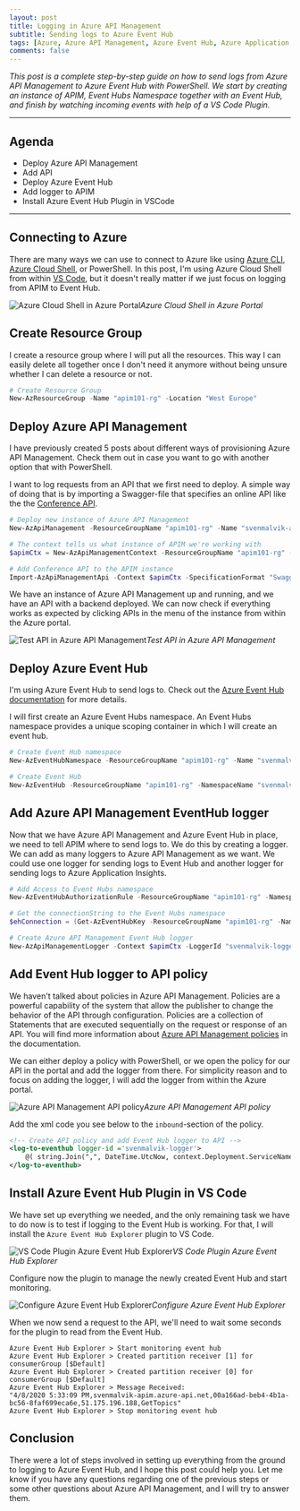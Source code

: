 ```yaml
---
layout: post
title: Logging in Azure API Management
subtitle: Sending logs to Azure Event Hub
tags: [Azure, Azure API Management, Azure Event Hub, Azure Application Insights, PowerShell]
comments: false
---
```


*This post is a complete step-by-step guide on how to send logs from Azure API Management to Azure Event Hub with PowerShell. We start by creating an instance of APIM, Event Hubs Namespace together with an Event Hub, and finish by watching incoming events with help of a VS Code Plugin.*

---

## Agenda

- Deploy Azure API Management
- Add API
- Deploy Azure Event Hub
- Add logger to APIM
- Install Azure Event Hub Plugin in VSCode

---

## Connecting to Azure
There are many ways we can use to connect to Azure like using [Azure CLI](https://docs.microsoft.com/en-us/cli/azure/install-azure-cli?view=azure-cli-latest), [Azure Cloud Shell](https://docs.microsoft.com/en-us/azure/cloud-shell/overview), or PowerShell. In this post, I'm using Azure Cloud Shell from within [VS Code](https://code.visualstudio.com/), but it doesn't really matter if we just focus on logging from APIM to Event Hub.

![Azure Cloud Shell in Azure Portal](https://cdn.svenmalvik.com/images/azure-apim-with-eventhub-0.png)*Azure Cloud Shell in Azure Portal*

## Create Resource Group

I create a resource group where I will put all the resources. This way I can easily delete all together once I don't need it anymore without being unsure whether I can delete a resource or not.

```powershell
# Create Resource Group
New-AzResourceGroup -Name "apim101-rg" -Location "West Europe"
```

## Deploy Azure API Management

I have previously created 5 posts about different ways of provisioning Azure API Management. Check them out in case you want to go with another option that with PowerShell.

I want to log requests from an API that we first need to deploy. A simple way of doing that is by importing a Swagger-file that specifies an online API like the the [Conference API](https://conferenceapi.azurewebsites.net?format=json).

```powershell
# Deploy new instance of Azure API Management
New-AzApiManagement -ResourceGroupName "apim101-rg" -Name "svenmalvik-apim" -Sku "Developer" -Location "West Europe" -Organization "svenmalvik.com" -AdminEmail "sven@malvik.de"

# The context tells us what instance of APIM we're working with
$apimCtx = New-AzApiManagementContext -ResourceGroupName "apim101-rg" -ServiceName "svenmalvik-apim"

# Add Conference API to the APIM instance
Import-AzApiManagementApi -Context $apimCtx -SpecificationFormat "Swagger" -SpecificationUrl "https://conferenceapi.azurewebsites.net?format=json" -Path "conf" -ApiId "confapi"
```
We have an instance of Azure API Management up and running, and we have an API with a backend deployed. We can now check if everything works as expected by clicking APIs in the menu of the instance from within the Azure portal.

![Test API in Azure API Management](https://cdn.svenmalvik.com/images/azure-apim-with-eventhub-1.png)*Test API in Azure API Management*

## Deploy Azure Event Hub

I'm using Azure Event Hub to send logs to. Check out the [Azure Event Hub documentation](https://docs.microsoft.com/en-us/azure/event-hubs/event-hubs-about) for more details.

I will first create an Azure Event Hubs namespace. An Event Hubs namespace provides a unique scoping container in which I will create an event hub.

```powershell
# Create Event Hub namespace
New-AzEventHubNamespace -ResourceGroupName "apim101-rg" -Name "svenmalvik-eh-ns" -Location "West Europe" -SkuName "Basic" -SkuCapacity 1

# Create Event Hub
New-AzEventHub -ResourceGroupName "apim101-rg" -NamespaceName "svenmalvik-eh-ns" -Name "svenmalvik-eh"
```

## Add Azure API Management EventHub logger

Now that we have Azure API Management and Azure Event Hub in place, we need to tell APIM where to send logs to. We do this by creating a logger. We can add as many loggers to Azure API Management as we want. We could use one logger for sending logs to Event Hub and another logger for sending logs to Azure Application Insights.

```powershell
# Add Access to Event Hubs namespace
New-AzEventHubAuthorizationRule -ResourceGroupName "apim101-rg" -NamespaceName "svenmalvik-eh-ns" -AuthorizationRuleName "svenmalvik-eh-auth-rule" -Rights @("Listen", "Send")

# Get the connectionString to the Event Hubs namespace
$ehConnection = (Get-AzEventHubKey -ResourceGroupName "apim101-rg" -NamespaceName "svenmalvik-eh-ns" -AuthorizationRuleName "svenmalvik-eh-auth-rule").PrimaryConnectionString

# Create Azure API Management Event Hub logger
New-AzApiManagementLogger -Context $apimCtx -LoggerId "svenmalvik-logger" -Name "svenmalvik-logger" -ConnectionString "$ehConnection;EntityPath=svenmalvik-eh"
```

## Add Event Hub logger to API policy

We haven't talked about policies in Azure API Management. Policies are a powerful capability of the system that allow the publisher to change the behavior of the API through configuration. Policies are a collection of Statements that are executed sequentially on the request or response of an API. You will find more information about [Azure API Management policies](https://docs.microsoft.com/en-us/azure/api-management/api-management-policies) in the documentation.

We can either deploy a policy with PowerShell, or we open the policy for our API in the portal and add the logger from there. For simplicity reason and to focus on adding the logger, I will add the logger from within the Azure portal.

![Azure API Management API policy](https://cdn.svenmalvik.com/images/azure-apim-with-eventhub-3.png)*Azure API Management API policy*

Add the xml code you see below to the `inbound`-section of the policy.

```xml
<!-- Create API policy and add Event Hub logger to API -->
<log-to-eventhub logger-id ='svenmalvik-logger'>
    @( string.Join(",", DateTime.UtcNow, context.Deployment.ServiceName, context.RequestId, context.Request.IpAddress, context.Operation.Name) )
</log-to-eventhub>
```

## Install Azure Event Hub Plugin in VS Code

We have set up everything we needed, and the only remaining task we have to do now is to test if logging to the Event Hub is working. For that, I will install the `Azure Event Hub Explorer` plugin to VS Code.

![VS Code Plugin Azure Event Hub Explorer](https://cdn.svenmalvik.com/images/azure-apim-with-eventhub-4.png)*VS Code Plugin Azure Event Hub Explorer*

Configure now the plugin to manage the newly created Event Hub and start monitoring.

![Configure Azure Event Hub Explorer](https://cdn.svenmalvik.com/images/azure-apim-with-eventhub-5.png)*Configure Azure Event Hub Explorer*

When we now send a request to the API, we'll need to wait some seconds for the plugin to read from the Event Hub.

```
Azure Event Hub Explorer > Start monitoring event hub
Azure Event Hub Explorer > Created partition receiver [1] for consumerGroup [$Default]
Azure Event Hub Explorer > Created partition receiver [0] for consumerGroup [$Default]
Azure Event Hub Explorer > Message Received:
"4/8/2020 5:33:09 PM,svenmalvik-apim.azure-api.net,00a166ad-beb4-4b1a-bc56-8faf699eca6e,51.175.196.188,GetTopics"
Azure Event Hub Explorer > Stop monitoring event hub
```

## Conclusion

There were a lot of steps involved in setting up everything from the ground to logging to Azure Event Hub, and I hope this post could help you. Let me know if you have any questions regarding one of the previous steps or some other questions about Azure API Management, and I will try to answer them.